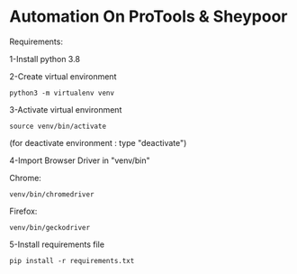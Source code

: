 # Automation On ProTools & Sheypoor

Requirements:

1-Install python 3.8

2-Create virtual environment

    python3 -m virtualenv venv

3-Activate virtual environment

    source venv/bin/activate

   (for deactivate environment : type "deactivate")

4-Import Browser Driver in "venv/bin"

  Chrome:

    venv/bin/chromedriver

  Firefox:

    venv/bin/geckodriver

5-Install requirements file

    pip install -r requirements.txt

